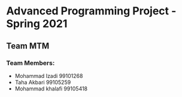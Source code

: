 # Advanced Programming Project - Spring 2021
## Team MTM

### Team Members:
- Mohammad Izadi 99101268
- Taha Akbari 99105259
- Mohammad khalafi 99105418
